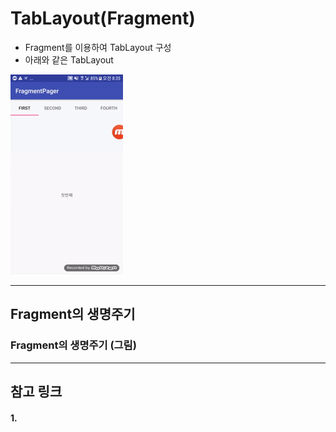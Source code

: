 # TabLayout(Fragment)
  - Fragment를 이용하여 TabLayout 구성
  - 아래와 같은 TabLayout

  ![](https://github.com/Lee-KyungSeok/Study/blob/master/Android/Contents/TapLayout/picture/tabLayout.gif)

---

## Fragment의 생명주기
  ### Fragment의 생명주기 (그림)


---

## 참고 링크
#### 1.
